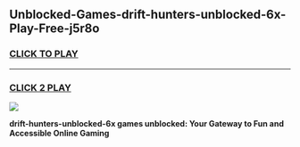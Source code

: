 
## Unblocked-Games-drift-hunters-unblocked-6x-Play-Free-j5r8o
<h3>
<a href="https://premium76.site?title=drift-hunters-unblocked-6x&ref=19M">CLICK TO PLAY</a></h3>
<hr>

<h3>
<a href="https://premium76.site?title=drift-hunters-unblocked-6x&ref=19M">CLICK 2 PLAY</a>
  
</h3>

<a href="https://premium76.site?title=drift-hunters-unblocked-6x&ref=19M"><img src="https://clearcache.store/games.png"></a>


**drift-hunters-unblocked-6x games unblocked: Your Gateway to Fun and Accessible Online Gaming**
